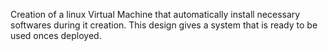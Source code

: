 Creation of a linux Virtual Machine that automatically install necessary softwares during it creation.
This design gives a system that is ready to be used onces deployed. 
